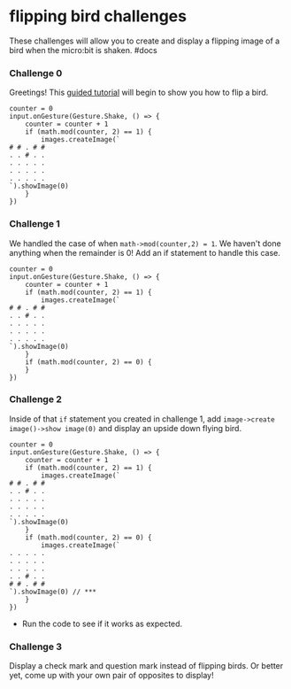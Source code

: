 # flipping bird challenges

These challenges will allow you to create and display a flipping image of a bird when the micro:bit is shaken. #docs

### Challenge 0

Greetings! This [guided tutorial](/lessons/flipping-bird/tutorial) will begin to show you how to flip a bird.

```
counter = 0
input.onGesture(Gesture.Shake, () => {
    counter = counter + 1
    if (math.mod(counter, 2) == 1) {
        images.createImage(`
# # . # #
. . # . .
. . . . .
. . . . .
. . . . .
`).showImage(0)
    }
})
```

### Challenge 1

We handled the case of when `math->mod(counter,2) = 1`. We haven't done anything when the remainder is 0! Add an if statement to handle this case.

```
counter = 0
input.onGesture(Gesture.Shake, () => {
    counter = counter + 1
    if (math.mod(counter, 2) == 1) {
        images.createImage(`
# # . # #
. . # . .
. . . . .
. . . . .
. . . . .
`).showImage(0)
    }
    if (math.mod(counter, 2) == 0) {
    }
})
```

### Challenge 2

Inside of that `if` statement you created in challenge 1, add `image->create image()->show image(0)` and display an upside down flying bird.

```
counter = 0
input.onGesture(Gesture.Shake, () => {
    counter = counter + 1
    if (math.mod(counter, 2) == 1) {
        images.createImage(`
# # . # #
. . # . .
. . . . .
. . . . .
. . . . .
`).showImage(0)
    }
    if (math.mod(counter, 2) == 0) {
        images.createImage(`
. . . . .
. . . . .
. . . . .
. . # . .
# # . # #
`).showImage(0) // ***
    }
})
```

* Run the code to see if it works as expected.

### Challenge 3

Display a check mark and question mark instead of flipping birds. Or better yet, come up with your own pair of opposites to display!

